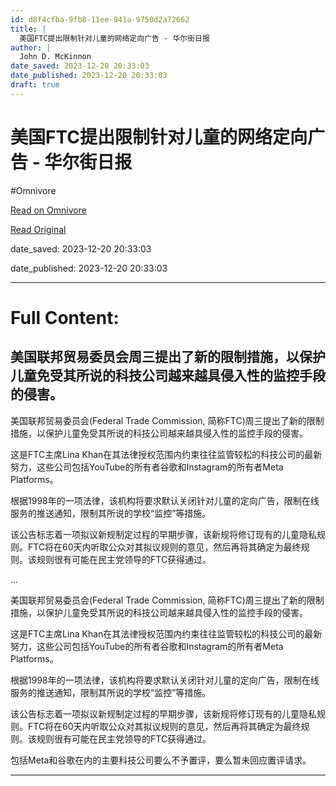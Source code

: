 ```yaml
---
id: d8f4cfba-9fb8-11ee-941a-9750d2a72662
title: |
  美国FTC提出限制针对儿童的网络定向广告 - 华尔街日报
author: |
  John D. McKinnon
date_saved: 2023-12-20 20:33:03
date_published: 2023-12-20 20:33:03
draft: true
---
```


# 美国FTC提出限制针对儿童的网络定向广告 - 华尔街日报
#Omnivore

[Read on Omnivore](https://omnivore.app/me/ftc-18c8a9e3ea5)

[Read Original](https://cn.wsj.com/amp/articles/%E7%BE%8E%E5%9B%BDftc%E6%8F%90%E5%87%BA%E9%99%90%E5%88%B6%E9%92%88%E5%AF%B9%E5%84%BF%E7%AB%A5%E7%9A%84%E7%BD%91%E7%BB%9C%E5%AE%9A%E5%90%91%E5%B9%BF%E5%91%8A-98636622)

date_saved: 2023-12-20 20:33:03

date_published: 2023-12-20 20:33:03

--- 

# Full Content: 

## 美国联邦贸易委员会周三提出了新的限制措施，以保护儿童免受其所说的科技公司越来越具侵入性的监控手段的侵害。

美国联邦贸易委员会(Federal Trade Commission, 简称FTC)周三提出了新的限制措施，以保护儿童免受其所说的科技公司越来越具侵入性的监控手段的侵害。

这是FTC主席Lina Khan在其法律授权范围内约束往往监管较松的科技公司的最新努力，这些公司包括YouTube的所有者谷歌和Instagram的所有者Meta Platforms。

根据1998年的一项法律，该机构将要求默认关闭针对儿童的定向广告，限制在线服务的推送通知，限制其所说的学校“监控”等措施。

该公告标志着一项拟议新规制定过程的早期步骤，该新规将修订现有的儿童隐私规则。FTC将在60天内听取公众对其拟议规则的意见，然后再将其确定为最终规则。该规则很有可能在民主党领导的FTC获得通过。

...

美国联邦贸易委员会(Federal Trade Commission, 简称FTC)周三提出了新的限制措施，以保护儿童免受其所说的科技公司越来越具侵入性的监控手段的侵害。

这是FTC主席Lina Khan在其法律授权范围内约束往往监管较松的科技公司的最新努力，这些公司包括YouTube的所有者谷歌和Instagram的所有者Meta Platforms。

根据1998年的一项法律，该机构将要求默认关闭针对儿童的定向广告，限制在线服务的推送通知，限制其所说的学校“监控”等措施。

该公告标志着一项拟议新规制定过程的早期步骤，该新规将修订现有的儿童隐私规则。FTC将在60天内听取公众对其拟议规则的意见，然后再将其确定为最终规则。该规则很有可能在民主党领导的FTC获得通过。

包括Meta和谷歌在内的主要科技公司要么不予置评，要么暂未回应置评请求。

---


